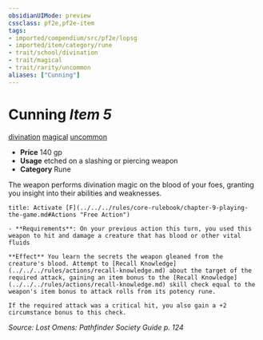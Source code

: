 ```yaml
---
obsidianUIMode: preview
cssclass: pf2e,pf2e-item
tags:
- imported/compendium/src/pf2e/lopsg
- imported/item/category/rune
- trait/school/divination
- trait/magical
- trait/rarity/uncommon
aliases: ["Cunning"]
---
```

# Cunning *Item 5*  
[divination](divination.md)  [magical](magical.md)  [uncommon](uncommon.md)  

- **Price** 140 gp
- **Usage** etched on a slashing or piercing weapon
- **Category** Rune

The weapon performs divination magic on the blood of your foes, granting you insight into their abilities and weaknesses.

```ad-embed-ability
title: Activate [F](../../../rules/core-rulebook/chapter-9-playing-the-game.md#Actions "Free Action")

- **Requirements**: On your previous action this turn, you used this weapon to hit and damage a creature that has blood or other vital fluids

**Effect** You learn the secrets the weapon gleaned from the creature's blood. Attempt to [Recall Knowledge](../../../rules/actions/recall-knowledge.md) about the target of the required attack, gaining an item bonus to the [Recall Knowledge](../../../rules/actions/recall-knowledge.md) skill check equal to the weapon's item bonus to attack rolls from its potency rune.

If the required attack was a critical hit, you also gain a +2 circumstance bonus to this check.
```

*Source: Lost Omens: Pathfinder Society Guide p. 124*
